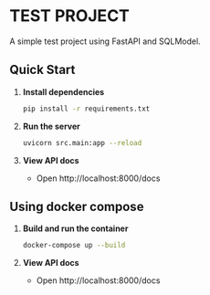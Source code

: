 # TEST PROJECT

A simple test project using FastAPI and SQLModel.

## Quick Start

1. **Install dependencies**
   ```bash
   pip install -r requirements.txt
   ```

2. **Run the server**
   ```bash
   uvicorn src.main:app --reload
   ```

3. **View API docs**
   - Open http://localhost:8000/docs

## Using docker compose
1. **Build and run the container**
   ```bash
   docker-compose up --build
   ```

2. **View API docs**
   - Open http://localhost:8000/docs

